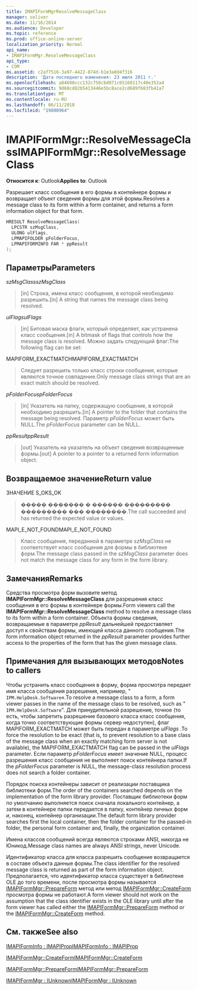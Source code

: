 ```yaml
---
title: IMAPIFormMgrResolveMessageClass
manager: soliver
ms.date: 11/16/2014
ms.audience: Developer
ms.topic: reference
ms.prod: office-online-server
localization_priority: Normal
api_name:
- IMAPIFormMgr.ResolveMessageClass
api_type:
- COM
ms.assetid: c2af7516-3a97-4422-874d-b1e3a0d4f316
description: 'Дата последнего изменения: 23 июля 2011 г.'
ms.openlocfilehash: a84698ccc132c750cbd071c05160117c40e352a4
ms.sourcegitcommit: 9d60cd82b5413446e5bc8ace2cd689f683fb41a7
ms.translationtype: MT
ms.contentlocale: ru-RU
ms.lasthandoff: 06/11/2018
ms.locfileid: "19808964"
---
```

# <a name="imapiformmgrresolvemessageclass"></a><span data-ttu-id="96223-103">IMAPIFormMgr::ResolveMessageClass</span><span class="sxs-lookup"><span data-stu-id="96223-103">IMAPIFormMgr::ResolveMessageClass</span></span>

  
  
<span data-ttu-id="96223-104">**Относится к**: Outlook</span><span class="sxs-lookup"><span data-stu-id="96223-104">**Applies to**: Outlook</span></span> 
  
<span data-ttu-id="96223-105">Разрешает класс сообщения в его формы в контейнере формы и возвращает объект сведения формы для этой формы.</span><span class="sxs-lookup"><span data-stu-id="96223-105">Resolves a message class to its form within a form container, and returns a form information object for that form.</span></span>
  
```cpp
HRESULT ResolveMessageClass(
  LPCSTR szMsgClass,
  ULONG ulFlags,
  LPMAPIFOLDER pFolderFocus,
  LPMAPIFORMINFO FAR * ppResult
);
```

## <a name="parameters"></a><span data-ttu-id="96223-106">Параметры</span><span class="sxs-lookup"><span data-stu-id="96223-106">Parameters</span></span>

 <span data-ttu-id="96223-107">_szMsgClass_</span><span class="sxs-lookup"><span data-stu-id="96223-107">_szMsgClass_</span></span>
  
> <span data-ttu-id="96223-108">[in] Строка, имена класс сообщения, в которой необходимо разрешить.</span><span class="sxs-lookup"><span data-stu-id="96223-108">[in] A string that names the message class being resolved.</span></span>
    
 <span data-ttu-id="96223-109">_ulFlags_</span><span class="sxs-lookup"><span data-stu-id="96223-109">_ulFlags_</span></span>
  
> <span data-ttu-id="96223-110">[in] Битовая маска флаги, который определяет, как устранена класс сообщения.</span><span class="sxs-lookup"><span data-stu-id="96223-110">[in] A bitmask of flags that controls how the message class is resolved.</span></span> <span data-ttu-id="96223-111">Можно задать следующий флаг:</span><span class="sxs-lookup"><span data-stu-id="96223-111">The following flag can be set:</span></span>
    
<span data-ttu-id="96223-112">MAPIFORM_EXACTMATCH</span><span class="sxs-lookup"><span data-stu-id="96223-112">MAPIFORM_EXACTMATCH</span></span> 
  
> <span data-ttu-id="96223-113">Следует разрешить только класс строки сообщения, которые являются точное совпадение.</span><span class="sxs-lookup"><span data-stu-id="96223-113">Only message class strings that are an exact match should be resolved.</span></span>
    
 <span data-ttu-id="96223-114">_pFolderFocus_</span><span class="sxs-lookup"><span data-stu-id="96223-114">_pFolderFocus_</span></span>
  
> <span data-ttu-id="96223-115">[in] Указатель на папку, содержащую сообщение, в которой необходимо разрешить.</span><span class="sxs-lookup"><span data-stu-id="96223-115">[in] A pointer to the folder that contains the message being resolved.</span></span> <span data-ttu-id="96223-116">Параметр _pFolderFocus_ может быть NULL.</span><span class="sxs-lookup"><span data-stu-id="96223-116">The  _pFolderFocus_ parameter can be NULL.</span></span> 
    
 <span data-ttu-id="96223-117">_ppResult_</span><span class="sxs-lookup"><span data-stu-id="96223-117">_ppResult_</span></span>
  
> <span data-ttu-id="96223-118">[out] Указатель на указатель на объект сведения возвращенные формы.</span><span class="sxs-lookup"><span data-stu-id="96223-118">[out] A pointer to a pointer to a returned form information object.</span></span>
    
## <a name="return-value"></a><span data-ttu-id="96223-119">Возвращаемое значение</span><span class="sxs-lookup"><span data-stu-id="9">Return value</span></span>

<span data-ttu-id="96223-120">ЗНАЧЕНИЕ S_OK</span><span class="sxs-lookup"><span data-stu-id="96223-120">S_OK</span></span> 
  
> <span data-ttu-id="96223-121">����� ������� � ������ ��������� ��������� ��� ��������.</span><span class="sxs-lookup"><span data-stu-id="96223-121">The call succeeded and has returned the expected value or values.</span></span>
    
<span data-ttu-id="96223-122">MAPI_E_NOT_FOUND</span><span class="sxs-lookup"><span data-stu-id="96223-122">MAPI_E_NOT_FOUND</span></span> 
  
> <span data-ttu-id="96223-123">Класс сообщения, переданной в параметре _szMsgClass_ не соответствует класс сообщения для формы в библиотеке форм.</span><span class="sxs-lookup"><span data-stu-id="96223-123">The message class passed in the  _szMsgClass_ parameter does not match the message class for any form in the form library.</span></span> 
    
## <a name="remarks"></a><span data-ttu-id="96223-124">Замечания</span><span class="sxs-lookup"><span data-stu-id="96223-124">Remarks</span></span>

<span data-ttu-id="96223-125">Средства просмотра форм вызовите метод **IMAPIFormMgr::ResolveMessageClass** для разрешения класс сообщения в его формы в контейнере формы.</span><span class="sxs-lookup"><span data-stu-id="96223-125">Form viewers call the **IMAPIFormMgr::ResolveMessageClass** method to resolve a message class to its form within a form container.</span></span> <span data-ttu-id="96223-126">Объекта формы сведения, возвращаемые в параметре _ppResult_ дальнейшей предоставляет доступ к свойствам формы, имеющей класса данного сообщения.</span><span class="sxs-lookup"><span data-stu-id="96223-126">The form information object returned in the  _ppResult_ parameter provides further access to the properties of the form that has the given message class.</span></span> 
  
## <a name="notes-to-callers"></a><span data-ttu-id="96223-127">Примечания для вызывающих методов</span><span class="sxs-lookup"><span data-stu-id="96223-127">Notes to callers</span></span>

<span data-ttu-id="96223-128">Чтобы устранить класс сообщения в форму, форма просмотра передает имя класса сообщения разрешения, например, " `IPM.HelpDesk.Software`«.</span><span class="sxs-lookup"><span data-stu-id="96223-128">To resolve a message class to a form, a form viewer passes in the name of the message class to be resolved, such as " `IPM.HelpDesk.Software`".</span></span> <span data-ttu-id="96223-129">Для принудительной разрешение, точное (то есть, чтобы запретить разрешение базового класса класс сообщения, когда точно соответствующие формы сервер недоступен), флаг MAPIFORM_EXACTMATCH может быть передан в параметре _ulFlags_ .</span><span class="sxs-lookup"><span data-stu-id="96223-129">To force the resolution to be exact (that is, to prevent resolution to a base class of the message class when an exactly matching form server is not available), the MAPIFORM_EXACTMATCH flag can be passed in the  _ulFlags_ parameter.</span></span> <span data-ttu-id="96223-130">Если параметр _pFolderFocus_ имеет значение NULL, процесс разрешения класс сообщения не выполняет поиск контейнера папки.</span><span class="sxs-lookup"><span data-stu-id="96223-130">If the  _pFolderFocus_ parameter is NULL, the message-class resolution process does not search a folder container.</span></span> 
  
<span data-ttu-id="96223-131">Порядок поиска контейнеры зависит от реализации поставщика библиотеки форм.</span><span class="sxs-lookup"><span data-stu-id="96223-131">The order of the containers searched depends on the implementation of the form library provider.</span></span> <span data-ttu-id="96223-132">Поставщик библиотеки форм по умолчанию выполняется поиск сначала локального контейнер, а затем в контейнере папки передается в папку, контейнер личных форм и, наконец, контейнер организации.</span><span class="sxs-lookup"><span data-stu-id="96223-132">The default form library provider searches first the local container, then the folder container for the passed-in folder, the personal form container and, finally, the organization container.</span></span>
  
<span data-ttu-id="96223-133">Имена классов сообщений всегда являются строками ANSI, никогда не Юникод.</span><span class="sxs-lookup"><span data-stu-id="96223-133">Message class names are always ANSI strings, never Unicode.</span></span>
  
<span data-ttu-id="96223-134">Идентификатор класса для класса разрешить сообщение возвращается в составе объекта данные формы.</span><span class="sxs-lookup"><span data-stu-id="96223-134">The class identifier for the resolved message class is returned as part of the form information object.</span></span> <span data-ttu-id="96223-135">Предполагается, что идентификатор класса существует в библиотеке OLE до того времени, после просмотра формы называется [IMAPIFormMgr::PrepareForm](imapiformmgr-prepareform.md) метод или метод [IMAPIFormMgr::CreateForm](imapiformmgr-createform.md) просмотра формы не работают.</span><span class="sxs-lookup"><span data-stu-id="96223-135">A form viewer should not work on the assumption that the class identifier exists in the OLE library until after the form viewer has called either the [IMAPIFormMgr::PrepareForm](imapiformmgr-prepareform.md) method or the [IMAPIFormMgr::CreateForm](imapiformmgr-createform.md) method.</span></span> 
  
## <a name="see-also"></a><span data-ttu-id="96223-136">См. также</span><span class="sxs-lookup"><span data-stu-id="96223-136">See also</span></span>



[<span data-ttu-id="96223-137">IMAPIFormInfo : IMAPIProp</span><span class="sxs-lookup"><span data-stu-id="96223-137">IMAPIFormInfo : IMAPIProp</span></span>](imapiforminfoimapiprop.md)
  
[<span data-ttu-id="96223-138">IMAPIFormMgr::CreateForm</span><span class="sxs-lookup"><span data-stu-id="96223-138">IMAPIFormMgr::CreateForm</span></span>](imapiformmgr-createform.md)
  
[<span data-ttu-id="96223-139">IMAPIFormMgr::PrepareForm</span><span class="sxs-lookup"><span data-stu-id="96223-139">IMAPIFormMgr::PrepareForm</span></span>](imapiformmgr-prepareform.md)
  
[<span data-ttu-id="96223-140">IMAPIFormMgr : IUnknown</span><span class="sxs-lookup"><span data-stu-id="96223-140">IMAPIFormMgr : IUnknown</span></span>](imapiformmgriunknown.md)

